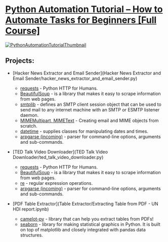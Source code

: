 # [Python Automation Tutorial – How to Automate Tasks for Beginners [Full Course]](https://youtu.be/s8XjEuplx_U)

[![PythonAutomationTutorialThumbnail](https://i3.ytimg.com/vi/s8XjEuplx_U/mqdefault.jpg)](https://youtu.be/s8XjEuplx_U)

## Projects:
- [Hacker News Extractor and Email Sender](Hacker News Extractor and Email Sender/hacker_news_extractor_and_email_sender.py)
  * [requests](https://pypi.org/project/requests/) - Python HTTP for Humans.
  * [BeautifulSoup](https://pypi.org/project/beautifulsoup4/) - is a library that makes it easy to scrape information from web pages.
  * [smtplib](https://docs.python.org/3/library/smtplib.html) - defines an SMTP client session object that can be used to send mail to any internet machine with an SMTP or ESMTP listener daemon.
  * [MIMEMultipart, MIMEText](https://docs.python.org/3/library/email.mime.html) - Creating email and MIME objects from scratch.
  * [datetime](https://docs.python.org/3/library/datetime.html) - supplies classes for manipulating dates and times.
  * [arpgarse (incoming)](https://docs.python.org/3/library/argparse.html) - parser for command-line options, arguments and sub-commands.

- [TED Talk Video Downloader](TED Talk Video Downloader/ted_talk_video_downloader.py)
  * [requests](https://pypi.org/project/requests/) - Python HTTP for Humans.
  * [BeautifulSoup](https://pypi.org/project/beautifulsoup4/) - is a library that makes it easy to scrape information from web pages. 
  * [re](https://docs.python.org/3/library/re.html) - regular expression operations.
  * [arpgarse (incoming)](https://docs.python.org/3/library/argparse.html) - parser for command-line options, arguments and sub-commands.

- [PDF Table Extractor](Table Extractor/Extracting Table from PDF - UN HDI report.ipynb)
  * [camelot-py](https://pypi.org/project/camelot-py/) - library that can help you extract tables from PDFs!
  * [seaborn](https://pypi.org/project/seaborn/) - library for making statistical graphics in Python. It is built on top of matplotlib and closely integrated with pandas data structures.

